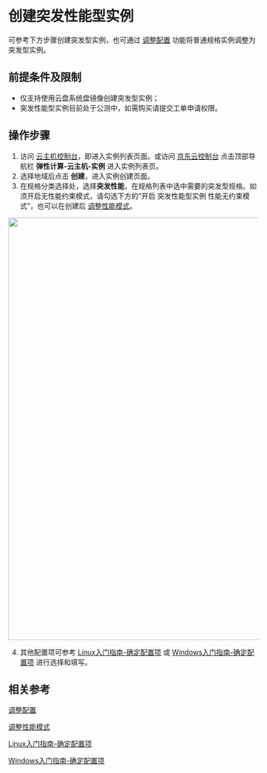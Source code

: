 # 创建突发性能型实例

可参考下方步骤创建突发型实例，也可通过 [调整配置](https://docs.jdcloud.com/virtual-machines/resize-instance) 功能将普通规格实例调整为突发型实例。

## 前提条件及限制
* 仅支持使用云盘系统盘镜像创建突发型实例；
* 突发性能型实例目前处于公测中，如需购买请提交工单申请权限。

## 操作步骤
1. 访问 [云主机控制台](https://cns-console.jdcloud.com/host/compute/list)，即进入实例列表页面。或访问 [京东云控制台](https://console.jdcloud.com) 点击顶部导航栏 **弹性计算-云主机-实例** 进入实例列表页。
2. 选择地域后点击 **创建**，进入实例创建页面。
3. 在规格分类选择处，选择**突发性能**，在规格列表中选中需要的突发型规格。如须开启无性能约束模式，请勾选下方的“开启 突发性能型实例 性能无约束模式”，也可以在创建后 [调整性能模式](https://docs.jdcloud.com/virtual-machines/instancevoucher-overview/modify-burst-mode)。
<div align="center"><img src="https://img1.jcloudcs.com/cn/image/vm/create-burstinstance1.png" width="850"></div>

4. 其他配置项可参考 [Linux入门指南-确定配置项](https://docs.jdcloud.com/virtual-machines/select-configuration-linux) 或 [Windows入门指南-确定配置项](https://docs.jdcloud.com/virtual-machines/select-configuration-windows) 进行选择和填写。

## 相关参考
[调整配置](https://docs.jdcloud.com/virtual-machines/resize-instance) 

[调整性能模式](https://docs.jdcloud.com/virtual-machines/instancevoucher-overview/modify-burst-mode)

[Linux入门指南-确定配置项](https://docs.jdcloud.com/virtual-machines/select-configuration-linux)

[Windows入门指南-确定配置项](https://docs.jdcloud.com/virtual-machines/select-configuration-windows)
